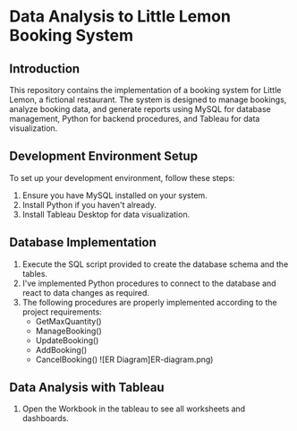 # Data Analysis to Little Lemon Booking System

## Introduction
This repository contains the implementation of a booking system for Little Lemon, a fictional restaurant. The system is designed to manage bookings, analyze booking data, and generate reports using MySQL for database management, Python for backend procedures, and Tableau for data visualization.

## Development Environment Setup
To set up your development environment, follow these steps:
1. Ensure you have MySQL installed on your system.
2. Install Python if you haven't already.
3. Install Tableau Desktop for data visualization.

## Database Implementation
1. Execute the SQL script provided to create the database schema and the tables.
2. I've implemented Python procedures to connect to the database and react to data changes as required.
3. The following procedures are properly implemented according to the project requirements:
   - GetMaxQuantity()
   - ManageBooking()
   - UpdateBooking()
   - AddBooking()
   - CancelBooking()
![ER Diagram]ER-diagram.png)

## Data Analysis with Tableau
1. Open the Workbook in the tableau to see all worksheets and dashboards.
